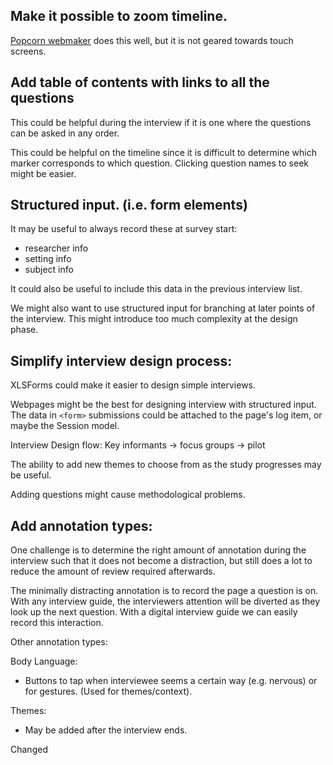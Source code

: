 Make it possible to zoom timeline.
-----------
[Popcorn webmaker](https://popcorn.webmaker.org/) does this well, but it is not geared towards touch screens.

Add table of contents with links to all the questions
---------------------
This could be helpful during the interview if it is one where the questions can be asked in any order.

This could be helpful on the timeline since it is difficult to determine which marker corresponds to which question. Clicking question names to seek might be easier.

Structured input. (i.e. form elements)
----------------
It may be useful to always record these at survey start:

 * researcher info
 * setting info
 * subject info
 
It could also be useful to include this data in the previous interview list.

We might also want to use structured input for branching at later points of the interview. This might introduce too much complexity at the design phase.

Simplify interview design process:
------------------------
XLSForms could make it easier to design simple interviews.

Webpages might be the best for designing interview with structured input. The data in `<form>` submissions could be attached to the page's log item, or maybe the Session model.

Interview Design flow:
Key informants -> focus groups -> pilot

The ability to add new themes to choose from as the study progresses may be useful.

Adding questions might cause methodological problems.

Add annotation types:
-----------------
One challenge is to determine the right amount of annotation during the interview such that it does not become a distraction, but still does a lot to reduce the amount of review required afterwards.

The minimally distracting annotation is to record the page a question is on. With any interview guide, the interviewers attention will be diverted as they look up the next question. With a digital interview guide we can easily record this interaction.

Other annotation types:

Body Language:

 * Buttons to tap when interviewee seems a certain way (e.g. nervous) or for gestures. (Used for themes/context).

Themes:

 * May be added after the interview ends.

Changed

